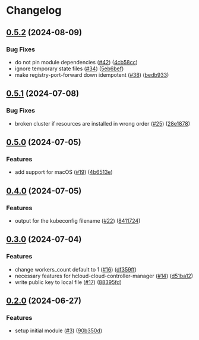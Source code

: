 # Changelog

## [0.5.2](https://github.com/hetznercloud/kubernetes-dev-env/compare/v0.5.1...v0.5.2) (2024-08-09)


### Bug Fixes

* do not pin module dependencies ([#42](https://github.com/hetznercloud/kubernetes-dev-env/issues/42)) ([4cb58cc](https://github.com/hetznercloud/kubernetes-dev-env/commit/4cb58ccb71fefc6a85d21563b5165c580a3509d4))
* ignore temporary state files ([#34](https://github.com/hetznercloud/kubernetes-dev-env/issues/34)) ([5eb6bef](https://github.com/hetznercloud/kubernetes-dev-env/commit/5eb6bef5c53b5ea53f94f00b82f080b1278792ec))
* make registry-port-forward down idempotent ([#38](https://github.com/hetznercloud/kubernetes-dev-env/issues/38)) ([bedb933](https://github.com/hetznercloud/kubernetes-dev-env/commit/bedb933cae34cb87187b09c821d3fb512e8c38f0))

## [0.5.1](https://github.com/hetznercloud/kubernetes-dev-env/compare/v0.5.0...v0.5.1) (2024-07-08)


### Bug Fixes

* broken cluster if resources are installed in wrong order ([#25](https://github.com/hetznercloud/kubernetes-dev-env/issues/25)) ([28e1878](https://github.com/hetznercloud/kubernetes-dev-env/commit/28e1878afb389e33d474d8596935f522334e3c70))

## [0.5.0](https://github.com/hetznercloud/kubernetes-dev-env/compare/v0.4.0...v0.5.0) (2024-07-05)


### Features

* add support for macOS ([#19](https://github.com/hetznercloud/kubernetes-dev-env/issues/19)) ([4b6513e](https://github.com/hetznercloud/kubernetes-dev-env/commit/4b6513e76cb0d9757e96a24bff73ec04edde2c63))

## [0.4.0](https://github.com/hetznercloud/kubernetes-dev-env/compare/v0.3.0...v0.4.0) (2024-07-05)


### Features

* output for the kubeconfig filename ([#22](https://github.com/hetznercloud/kubernetes-dev-env/issues/22)) ([8411724](https://github.com/hetznercloud/kubernetes-dev-env/commit/841172497191c1613393fad1ca2c21849f6ec1df))

## [0.3.0](https://github.com/hetznercloud/kubernetes-dev-env/compare/v0.2.0...v0.3.0) (2024-07-04)


### Features

* change workers_count default to 1 ([#16](https://github.com/hetznercloud/kubernetes-dev-env/issues/16)) ([df359ff](https://github.com/hetznercloud/kubernetes-dev-env/commit/df359ff7ba3a0190e5e7507eae0ccf10efab3122))
* necessary features for hcloud-cloud-controller-manager ([#14](https://github.com/hetznercloud/kubernetes-dev-env/issues/14)) ([d51ba12](https://github.com/hetznercloud/kubernetes-dev-env/commit/d51ba126d917bb752d6e446ee8039f6404a8f3a7))
* write public key to local file  ([#17](https://github.com/hetznercloud/kubernetes-dev-env/issues/17)) ([88395fd](https://github.com/hetznercloud/kubernetes-dev-env/commit/88395fdd559bc7185a8594fb3c8fbce265472c6c))

## [0.2.0](https://github.com/hetznercloud/kubernetes-dev-env/compare/v0.1.0...v0.2.0) (2024-06-27)


### Features

* setup initial module ([#3](https://github.com/hetznercloud/kubernetes-dev-env/issues/3)) ([90b350d](https://github.com/hetznercloud/kubernetes-dev-env/commit/90b350d748048ecb99b28fe43af618c9f847ceb1))
